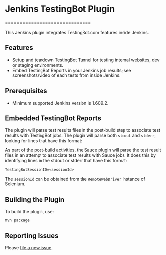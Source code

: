 # Jenkins TestingBot Plugin
==============================

This Jenkins plugin integrates TestingBot.com features inside Jenkins.

## Features

* Setup and teardown TestingBot Tunnel for testing internal websites, dev or staging environments. 
* Embed TestingBot Reports in your Jenkins job results; see screenshots/video of each tests from inside Jenkins.

## Prerequisites

* Minimum supported Jenkins version is 1.609.2.

## Embedded TestingBot Reports

The plugin will parse test results files in the post-build step to associate test results with TestingBot jobs.
The plugin will parse both `stdout` and `stderr`, looking for lines that have this format:

As part of the post-build activities, the Sauce plugin will parse the test result files in an attempt to associate test results with Sauce jobs. It does this by identifying lines in the stdout or stderr that have this format:

`TestingBotSessionID=<sessionId>`

The `sessionId` can be obtained from the `RemoteWebDriver` instance of Selenium.

## Building the Plugin

To build the plugin, use:

`mvn package`

## Reporting Issues

Please [file a new issue](https://github.com/testingbot/TestingBot-Jenkins-Plugin/issues).